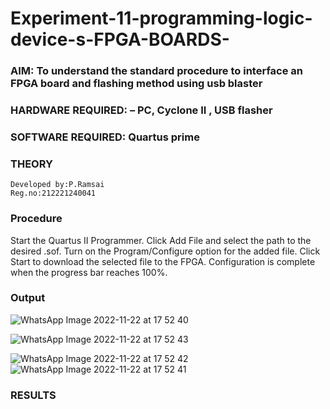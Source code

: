 # Experiment-11-programming-logic-device-s-FPGA-BOARDS-
 ### AIM: To understand the standard procedure to interface an FPGA board and flashing method using usb blaster 
### HARDWARE REQUIRED:  – PC, Cyclone II , USB flasher
### SOFTWARE REQUIRED:   Quartus prime
### THEORY 
```
Developed by:P.Ramsai
Reg.no:212221240041
```

### Procedure 
Start the Quartus II Programmer.
Click Add File and select the path to the desired .sof.
Turn on the Program/Configure option for the added file.
Click Start to download the selected file to the FPGA. Configuration is complete when the progress bar reaches 100%.
 
### Output



![WhatsApp Image 2022-11-22 at 17 52 40](https://user-images.githubusercontent.com/94269989/203319606-98d0d478-d042-4352-aecf-345da6d22616.jpg)

![WhatsApp Image 2022-11-22 at 17 52 43](https://user-images.githubusercontent.com/94269989/203319628-19cc9115-aaec-40a1-9a63-d2a22a241c81.jpg)

![WhatsApp Image 2022-11-22 at 17 52 42](https://user-images.githubusercontent.com/94269989/203319654-3275a680-8305-4338-b4ae-2e00d1fcb629.jpg)
![WhatsApp Image 2022-11-22 at 17 52 41](https://user-images.githubusercontent.com/94269989/203319676-fa423ca8-eaf4-458d-ac7a-22936f1bdf42.jpg)


### RESULTS 
